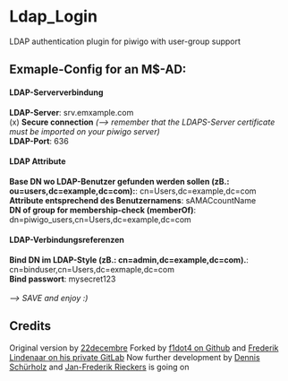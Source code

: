 # Ldap_Login
LDAP authentication plugin for piwigo with user-group support

## Exmaple-Config for an M$-AD:

#### LDAP-Serververbindung
**LDAP-Server**: srv.emxample.com</br>
(x) **Secure connection** _(--> remember that the LDAPS-Server certificate must be imported on your piwigo server)_</br>
**LDAP-Port**: 636</br>

#### LDAP Attribute
**Base DN wo LDAP-Benutzer gefunden werden sollen (zB.: ou=users,dc=example,dc=com):**: cn=Users,dc=example,dc=com</br>
**Attribute entsprechend des Benutzernamens**: sAMACcountName</br>
**DN of group for membership-check (memberOf)**: dn=piwigo_users,cn=Users,dc=example,dc=com</br>

#### LDAP-Verbindungsreferenzen
**Bind DN im LDAP-Style (zB.: cn=admin,dc=example,dc=com).**: cn=binduser,cn=Users,dc=exmaple,dc=com</br>
**Bind passwort**: mysecret123</br>
</br>
_--> SAVE and enjoy :)_

## Credits

Original version by [22decembre](http://piwigo.org/dev/browser/extensions/Ldap_Login)
Forked by [f1dot4 on Github](https://github.com/f1dot4/Ldap_Login) and [Frederik Lindenaar on his private GitLab](https://gitlab.lindenaar.net/piwigo/Ldap_Login)
Now further development by [Dennis Schürholz](https://github.com/dennisschuerholz) and [Jan-Frederik Rieckers](https://github.com/janfred/) is going on

